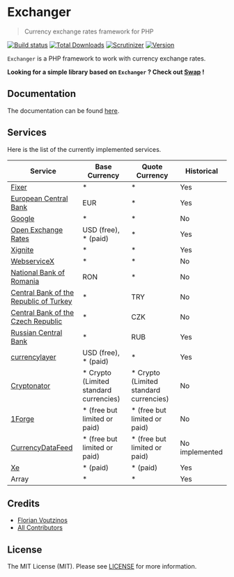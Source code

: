# Exchanger

> Currency exchange rates framework for PHP

[![Build status](http://img.shields.io/travis/florianv/exchanger/master.svg?style=flat-square)](https://travis-ci.org/florianv/exchanger)
[![Total Downloads](https://img.shields.io/packagist/dt/florianv/exchanger.svg?style=flat-square)](https://packagist.org/packages/florianv/exchanger)
[![Scrutinizer](https://img.shields.io/scrutinizer/g/florianv/exchanger.svg?style=flat-square)](https://scrutinizer-ci.com/g/florianv/exchanger)
[![Version](http://img.shields.io/packagist/v/florianv/exchanger.svg?style=flat-square)](https://packagist.org/packages/florianv/exchanger)

`Exchanger` is a PHP framework to work with currency exchange rates.

**Looking for a simple library based on `Exchanger` ? Check out [Swap](https://github.com/florianv/swap) !**

## Documentation

The documentation can be found [here](https://github.com/florianv/exchanger/blob/master/doc/readme.md).

## Services

Here is the list of the currently implemented services.

| Service | Base Currency | Quote Currency | Historical |
|---------------------------------------------------------------------------|----------------------|----------------|----------------|
| [Fixer](http://fixer.io) | * | * | Yes |
| [European Central Bank](http://www.ecb.europa.eu/home/html/index.en.html) | EUR | * | Yes |
| [Google](http://www.google.com/finance) | * | * | No |
| [Open Exchange Rates](https://openexchangerates.org) | USD (free), * (paid) | * | Yes |
| [Xignite](https://www.xignite.com) | * | * | Yes |
| [WebserviceX](http://www.webservicex.net/ws/default.aspx) | * | * | No |
| [National Bank of Romania](http://www.bnr.ro) | RON | * | No |
| [Central Bank of the Republic of Turkey](http://www.tcmb.gov.tr) | * | TRY | No |
| [Central Bank of the Czech Republic](http://www.cnb.cz) | * | CZK | No |
| [Russian Central Bank](http://http://www.cbr.ru) | * | RUB | Yes |
| [currencylayer](https://currencylayer.com) | USD (free), * (paid) | * | Yes |
| [Cryptonator](https://www.cryptonator.com) | * Crypto (Limited standard currencies) | * Crypto (Limited standard currencies)  | No |
| [1Forge](https://1forge.com) | * (free but limited or paid) | * (free but limited or paid) | No |
| [CurrencyDataFeed](https://currencydatafeed.com) | * (free but limited or paid) | * (free but limited or paid) | No implemented |
| [Xe](https://xe.com) | * (paid) | * (paid) | Yes |
| Array | * | * | Yes |

## Credits

- [Florian Voutzinos](https://github.com/florianv)
- [All Contributors](https://github.com/florianv/exchanger/contributors)

## License

The MIT License (MIT). Please see [LICENSE](https://github.com/florianv/exchanger/blob/master/LICENSE) for more information.
